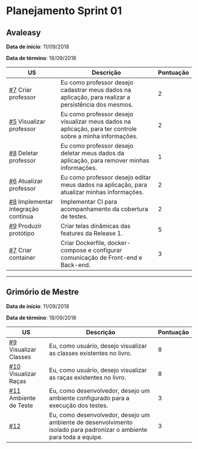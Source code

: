 # Planejamento Sprint 01

## Avaleasy

**Data de início**: 11/09/2018

**Data de término**: 18/09/2018

| US | Descrição | Pontuação |
|---|---|---|
| [#7](https://github.com/MPS-FGA/Avaleasy-backend/issues/7) Criar professor | Eu como professor desejo cadastrar meus dados na aplicação, para realizar a persistência dos mesmos. | 2 |
| [#5](https://github.com/MPS-FGA/Avaleasy-backend/issues/5) Visualizar professor | Eu como professor desejo visualizar meus dados na aplicação, para ter controle sobre a minha informações. | 2 |
| [#8](https://github.com/MPS-FGA/Avaleasy-backend/issues/8) Deletar professor | Eu como professor desejo deletar meus dados da aplicação, para remover minhas informações. | 1 |
| [#6](https://github.com/MPS-FGA/Avaleasy-backend/issues/6) Atualizar professor | Eu como professor desejo editar meus dados na aplicação, para atualizar minhas informações. | 2 |
| [#8](https://github.com/MPS-FGA/Avaleasy-app/issues/8) Implementar integração contínua| Implementar CI para acompanhamento da cobertura de testes. | 2 |
| [#9](https://github.com/MPS-FGA/Avaleasy-app/issues/9) Produzir protótipo| Criar telas dinâmicas das features da Release 1. | 5 |
| [#7](https://github.com/MPS-FGA/Avaleasy-app/issues/7) Criar container| Criar Dockerfile, docker-compose e configurar comunicação de Front-end e Back-end. | 3 |

-----------

## Grimório de Mestre

**Data de início**: 11/09/2018

**Data de término**: 18/09/2018

| US | Descrição | Pontuação |
|---|---|---|
| [#9](https://github.com/MPS-FGA/Grimorio-do-Mestre/issues/9) Visualizar Classes | Eu, como usuário, desejo visualizar as classes existentes no livro. | 8 |
| [#10](https://github.com/MPS-FGA/Grimorio-do-Mestre/issues/10) Visualizar Raças| Eu, como usuário, desejo visualizar as raças existentes no livro. | 8 |
| [#11](https://github.com/MPS-FGA/Grimorio-do-Mestre/issues/11) Ambiente de Teste | Eu, como desenvolvedor, desejo um ambiente configurado para a execução dos testes. | 3 |
| [#12](https://github.com/MPS-FGA/Grimorio-do-Mestre/issues/12) | Eu, como desenvolvedor, desejo um ambiente de desenvolvimento isolado para padronizar o ambiente para toda a equipe. | 3 |
